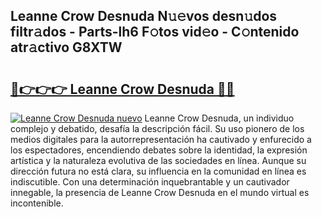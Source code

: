 ## Leanne Crow Desnuda N𝚞𝚎vos desn𝚞dos filtr𝚊dos - Parts-lh6 F𝚘tos vid𝚎o - C𝚘ntenido atr𝚊ctivo G8XTW

# <h2><a href="http://mb34fz.tromn.icu/?c=Leanne+Crow+Desnuda">🔗👉👉👉 Leanne Crow Desnuda 🔗🔗</a></h2>

[![Leanne Crow Desnuda nuevo](https://i.imgur.com/pEAQMta.gif)](http://mb34fz.tromn.icu/?c=Leanne+Crow+Desnuda)
Leanne Crow Desnuda, un individuo complejo y debatido, desafía la descripción fácil. Su uso pionero de los medios digitales para la autorrepresentación ha cautivado y enfurecido a los espectadores, encendiendo debates sobre la identidad, la expresión artística y la naturaleza evolutiva de las sociedades en línea. Aunque su dirección futura no está clara, su influencia en la comunidad en línea es indiscutible. Con una determinación inquebrantable y un cautivador innegable, la presencia de Leanne Crow Desnuda en el mundo virtual es incontenible.
